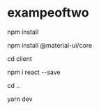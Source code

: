 # exampeoftwo

npm install 

npm install @material-ui/core

cd client

npm i react --save

cd ..

yarn dev
